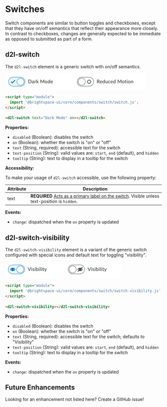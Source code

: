 # Switches

Switch components are similar to button toggles and checkboxes, except that they have on/off semantics that reflect their appearance more closely. In contrast to checkboxes, changes are generally expected to be immediate as opposed to submitted as part of a form.

## d2l-switch

The `d2l-switch` element is a generic switch with on/off semantics.

![Switch](./screenshots/switch.png?raw=true)

```html
<script type="module">
  import '@brightspace-ui/core/components/switch/switch.js';
</script>

<d2l-switch text="Dark Mode" on></d2l-switch>
```

**Properties:**

- `disabled` (Boolean): disables the switch
- `on` (Boolean): whether the switch is "on" or "off"
- `text` (String, required): accessible text for the switch
- `text-position` (String): valid values are: `start`, `end` (default), and `hidden`
- `tooltip` (String): text to display in a tooltip for the switch

**Accessibility:**

To make your usage of `d2l-switch` accessible, use the following property:

| Attribute | Description |
|--|--|
| text | **REQUIRED** [Acts as a primary label on the switch](https://www.w3.org/WAI/tutorials/forms/labels/). Visible unless text-position is `hidden`. |

**Events:**

- `change`: dispatched when the `on` property is updated

## d2l-switch-visibility

The `d2l-switch-visibility` element is a variant of the generic switch configured with special icons and default text for toggling "visibility".

![Visibility Switch](./screenshots/switch-visibility.png?raw=true)

```html
<script type="module">
  import '@brightspace-ui/core/components/switch/switch-visibility.js';
</script>

<d2l-switch-visibility></d2l-switch-visibility>
```

**Properties:**

- `disabled` (Boolean): disables the switch
- `on` (Boolean): whether the switch is "on" or "off"
- `text` (String, required): accessible text for the switch; defaults to "Visibility"
- `text-position` (String): valid values are: `start`, `end` (default), and `hidden`
- `tooltip` (String): text to display in a tooltip for the switch

**Events:**

- `change`: dispatched when the `on` property is updated

## Future Enhancements

Looking for an enhancement not listed here? Create a GitHub issue!
